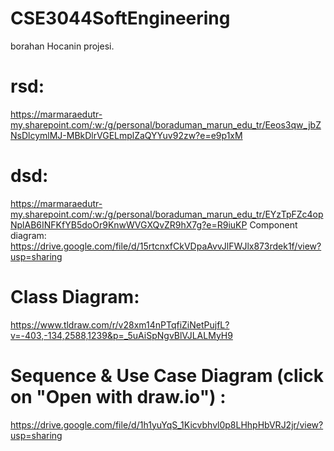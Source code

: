 # CSE3044SoftEngineering

borahan Hocanin projesi.

# rsd:
https://marmaraedutr-my.sharepoint.com/:w:/g/personal/boraduman_marun_edu_tr/Eeos3qw_jbZNsDlcymlMJ-MBkDlrVGELmplZaQYYuv92zw?e=e9p1xM

# dsd:
https://marmaraedutr-my.sharepoint.com/:w:/g/personal/boraduman_marun_edu_tr/EYzTpFZc4opNplAB6INFKfYB5doOr9KnwWVGXQvZR9hX7g?e=R9iuKP
Component diagram: https://drive.google.com/file/d/15rtcnxfCkVDpaAvvJlFWJlx873rdek1f/view?usp=sharing



# Class Diagram:

https://www.tldraw.com/r/v28xm14nPTqfiZiNetPujfL?v=-403,-134,2588,1239&p=_5uAiSpNgvBlVJLALMyH9

# Sequence & Use Case Diagram (click on "Open with draw.io") :

https://drive.google.com/file/d/1h1yuYqS_1Kicvbhvl0p8LHhpHbVRJ2jr/view?usp=sharing
